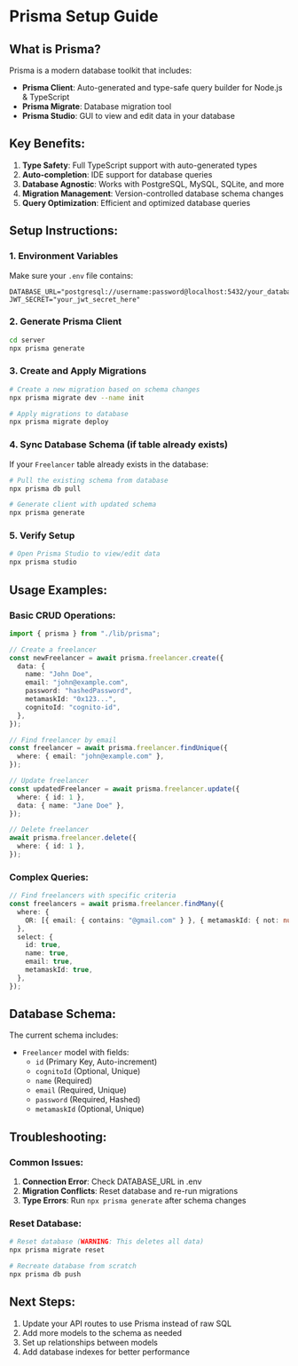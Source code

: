 # Prisma Setup Guide

## What is Prisma?

Prisma is a modern database toolkit that includes:

- **Prisma Client**: Auto-generated and type-safe query builder for Node.js & TypeScript
- **Prisma Migrate**: Database migration tool
- **Prisma Studio**: GUI to view and edit data in your database

## Key Benefits:

1. **Type Safety**: Full TypeScript support with auto-generated types
2. **Auto-completion**: IDE support for database queries
3. **Database Agnostic**: Works with PostgreSQL, MySQL, SQLite, and more
4. **Migration Management**: Version-controlled database schema changes
5. **Query Optimization**: Efficient and optimized database queries

## Setup Instructions:

### 1. Environment Variables

Make sure your `.env` file contains:

```
DATABASE_URL="postgresql://username:password@localhost:5432/your_database_name"
JWT_SECRET="your_jwt_secret_here"
```

### 2. Generate Prisma Client

```bash
cd server
npx prisma generate
```

### 3. Create and Apply Migrations

```bash
# Create a new migration based on schema changes
npx prisma migrate dev --name init

# Apply migrations to database
npx prisma migrate deploy
```

### 4. Sync Database Schema (if table already exists)

If your `Freelancer` table already exists in the database:

```bash
# Pull the existing schema from database
npx prisma db pull

# Generate client with updated schema
npx prisma generate
```

### 5. Verify Setup

```bash
# Open Prisma Studio to view/edit data
npx prisma studio
```

## Usage Examples:

### Basic CRUD Operations:

```typescript
import { prisma } from "./lib/prisma";

// Create a freelancer
const newFreelancer = await prisma.freelancer.create({
  data: {
    name: "John Doe",
    email: "john@example.com",
    password: "hashedPassword",
    metamaskId: "0x123...",
    cognitoId: "cognito-id",
  },
});

// Find freelancer by email
const freelancer = await prisma.freelancer.findUnique({
  where: { email: "john@example.com" },
});

// Update freelancer
const updatedFreelancer = await prisma.freelancer.update({
  where: { id: 1 },
  data: { name: "Jane Doe" },
});

// Delete freelancer
await prisma.freelancer.delete({
  where: { id: 1 },
});
```

### Complex Queries:

```typescript
// Find freelancers with specific criteria
const freelancers = await prisma.freelancer.findMany({
  where: {
    OR: [{ email: { contains: "@gmail.com" } }, { metamaskId: { not: null } }],
  },
  select: {
    id: true,
    name: true,
    email: true,
    metamaskId: true,
  },
});
```

## Database Schema:

The current schema includes:

- `Freelancer` model with fields:
  - `id` (Primary Key, Auto-increment)
  - `cognitoId` (Optional, Unique)
  - `name` (Required)
  - `email` (Required, Unique)
  - `password` (Required, Hashed)
  - `metamaskId` (Optional, Unique)

## Troubleshooting:

### Common Issues:

1. **Connection Error**: Check DATABASE_URL in .env
2. **Migration Conflicts**: Reset database and re-run migrations
3. **Type Errors**: Run `npx prisma generate` after schema changes

### Reset Database:

```bash
# Reset database (WARNING: This deletes all data)
npx prisma migrate reset

# Recreate database from scratch
npx prisma db push
```

## Next Steps:

1. Update your API routes to use Prisma instead of raw SQL
2. Add more models to the schema as needed
3. Set up relationships between models
4. Add database indexes for better performance
